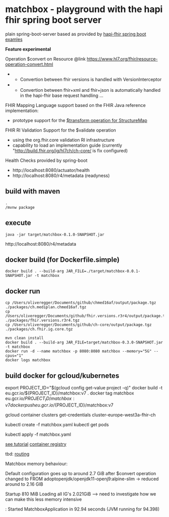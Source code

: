 # matchbox - playground with the hapi fhir spring boot server

plain spring-boot-server based as provided by [hapi-fhir spring boot examles](https://github.com/jamesagnew/hapi-fhir/tree/master/hapi-fhir-spring-boot)

**Feature experimental**

 Operation $convert on Resource @link https://www.hl7.org/fhir/resource-operation-convert.html
 * - Convertion between fhir versions is handled with VersionInterceptor 
 * - Convertion between fhir+xml and fhir+json is automatically handled in the hapi-fhir base request handling ...

FHIR Mapping Language support based on the FHIR Java reference implementation:
* prototype support for the [$transform operation for StructureMap](http://www.hl7.org/fhir/structuremap-operation-transform.html)

FHIR RI Validation Support for the $validate operation
* using the org.fhir.core validation RI infrastructure
* capability to load an implementation guide (currently "http://build.fhir.org/ig/hl7ch/ch-core/ is fix configured) 

Health Checks provided by spring-boot
* http://localhost:8080/actuator/health
* http://localhost:8080/r4/metadata (readyness)

## build with maven
```
.
/mvnw package
```

## execute
```
java -jar target/matchbox-0.1.0-SNAPSHOT.jar
```

http://localhost:8080/r4/metadata


## docker build (for Dockerfile.simple)
```
docker build . --build-arg JAR_FILE=./target/matchbox-0.0.1-SNAPSHOT.jar -t matchbox
```

## docker run
```
cp /Users/oliveregger/Documents/github/chmed16af/output/package.tgz ./packages/ch.mediplan.chmed16af.tgz
cp /Users/oliveregger/Documents/github/fhir.versions.r3r4/output/package.tgz ./packages/fhir.versions.r3r4.tgz
cp /Users/oliveregger/Documents/github/ch-core/output/package.tgz ./packages/ch.fhir.ig.core.tgz

mvn clean install
docker build . --build-arg JAR_FILE=target/matchbox-0.3.0-SNAPSHOT.jar -t matchbox
docker run -d --name matchbox -p 8080:8080 matchbox --memory="5G" --cpus="1"
docker logs matchbox
```


## build docker for gcloud/kubernetes

export PROJECT_ID="$(gcloud config get-value project -q)"
docker build -t eu.gcr.io/${PROJECT_ID}/matchbox:v7 .
docker tag matchbox eu.gcr.io/${PROJECT_ID}/matchbox:v7
docker push eu.gcr.io/${PROJECT_ID}/matchbox:v7

gcloud container clusters get-credentials cluster-europe-west3a-fhir-ch

kubectl create -f matchbox.yaml
kubectl get pods

kubectl apply -f matchbox.yaml 

[see tutorial](https://cloud.google.com/kubernetes-engine/docs/tutorials/hello-app?hl=de)
[container registry](https://console.cloud.google.com/gcr/images/fhir-ch?project=fhir-ch&authuser=1&folder&hl=de&organizationId=22040958741)



tbd:
[routing](https://medium.com/google-cloud/kubernetes-routing-internal-services-through-fqdn-d98db92b79d3)



Matchbox memory behaviour:

Default configuration goes up to around 2.7 GiB after $convert operation
changed to FROM adoptopenjdk/openjdk11-openj9:alpine-slim -> reduced around to 2.16 GIB

Startup 810 MiB
Loading all IG's 2.021GiB 
--> need to investigate how we can make this less memory intensive

 : Started MatchboxApplication in 92.94 seconds (JVM running for 94.398)
